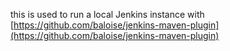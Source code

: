this is used to run a local Jenkins instance with [https://github.com/baloise/jenkins-maven-plugin](https://github.com/baloise/jenkins-maven-plugin)